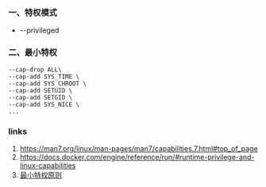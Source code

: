 ### 一、特权模式
* --privileged

### 二、最小特权
```shell
--cap-drop ALL\
--cap-add SYS_TIME \
--cap-add SYS_CHROOT \
--cap-add SETUID \
--cap-add SETGID \
--cap-add SYS_NICE \
...
```

### links 
1. https://man7.org/linux/man-pages/man7/capabilities.7.html#top_of_page
2. https://docs.docker.com/engine/reference/run/#runtime-privilege-and-linux-capabilities
3. [最小特权原则](https://en.wikipedia.org/wiki/Principle_of_least_privilege)
